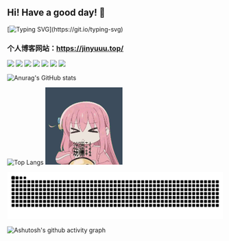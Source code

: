 ## Hi! Have a good day! 👋

[![Typing SVG](https://readme-typing-svg.demolab.com?font=Fira+Code&pause=1000&color=33F7DF&width=435&lines=Here+is+JinYu!;Programming+is+lifffffe!!!)](https://git.io/typing-svg)

### 个人博客网站：https://jinyuuu.top/

<img src="https://img.shields.io/badge/-HTML5-E34F26?style=plastic&logo=html5&logoColor=white&label=language&labelColor=gray" /> <img src="https://img.shields.io/badge/-CSS3-1572B6?style=plastic&logo=css3&label=language&labelColor=gray" /> <img src="https://img.shields.io/badge/-JavaScript-oringe?style=plastic&logo=javascript&label=language&labelColor=gray" /> <img src="https://img.shields.io/badge/-typescript-6d57ed?style=plastic&label=language&labelColor=gray" /> <img src="https://img.shields.io/badge/-Java-orange?style=plastic&label=language&labelColor=gray" /> <img src="https://img.shields.io/badge/-python-232ccd?style=plastic&label=language&labelColor=gray" /> <img src="https://img.shields.io/badge/-rust-eff835?style=plastic&label=language&labelColor=gray" /> 

![Anurag's GitHub stats](https://github-readme-stats.vercel.app/api?username=Torchman005&show_icons=true&hide_title=true&text_color=4fa0dd&icon_color=27a2c1&bg_color=DEG,87cae1,aedbeb,7dc5de,d1ebf4,73c1dc)
<!-- Github统计卡片 -->
<!-- [![Readme Card](https://github-readme-stats.vercel.app/api/pin/?username=Torchman005&repo=github-readme-stats)](https://github.com/Torchman005/github-readme-stats) <!-- 允许仓库置顶超过6个 -->
![Top Langs](https://github-readme-stats.vercel.app/api/top-langs/?username=Torchman005&show_icons=true&hide_title=true&text_color=4fa0dd&icon_color=27a2c1&bg_color=DEG,87cae1,aedbeb,7dc5de,d1ebf4,73c1dc)  <!-- 使用语言统计 -->    ![gif](https://github.com/Torchman005/Torchman005/blob/main/profile.gif)


<picture>
  <source media="(prefers-color-scheme: dark)" srcset="https://raw.githubusercontent.com/Torchman005/Torchman005/output/github-contribution-grid-snake-dark.svg">
  <source media="(prefers-color-scheme: light)" srcset="https://raw.githubusercontent.com/Torchman005/Torchman005/output/github-contribution-grid-snake.svg">
  <img alt="github contribution grid snake animation" src="https://raw.githubusercontent.com/Torchman005/Torchman005/output/github-contribution-grid-snake.svg">
</picture>


![Ashutosh's github activity graph](https://github-readme-activity-graph.vercel.app/graph?username=Torchman005&theme=react)












<!--
**Torchman005/Torchman005** is a ✨ _special_ ✨ repository because its `README.md` (this file) appears on your GitHub profile.

Here are some ideas to get you started:

- 🔭 I’m currently working on ...
- 🌱 I’m currently learning ...
- 👯 I’m looking to collaborate on ...
- 🤔 I’m looking for help with ...
- 💬 Ask me about ...
- 📫 How to reach me: ...
- 😄 Pronouns: ...
- ⚡ Fun fact: ...
-->
